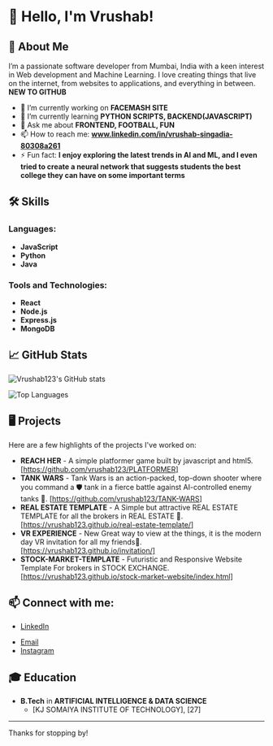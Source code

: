 # 👋 Hello, I'm Vrushab!

## 🚀 About Me
I’m a passionate software developer from Mumbai, India with a keen interest in Web development and Machine Learning. I love creating things that live on the internet, from websites to applications, and everything in between. **NEW TO GITHUB** 

- 🔭 I’m currently working on **FACEMASH SITE**
- 🌱 I’m currently learning **PYTHON SCRIPTS, BACKEND(JAVASCRIPT)**
- 💬 Ask me about **FRONTEND, FOOTBALL, FUN**
- 📫 How to reach me: **www.linkedin.com/in/vrushab-singadia-80308a261**
- ⚡ Fun fact: **I enjoy exploring the latest trends in AI and ML, and I even tried to create a neural network that suggests students the best college they can have on some important terms**

## 🛠 Skills
### Languages:
- **JavaScript**
- **Python**
- **Java**

### Tools and Technologies:
- **React** 
- **Node.js**
- **Express.js**
- **MongoDB**

## 📈 GitHub Stats
![Vrushab123's GitHub stats](https://github-readme-stats.vercel.app/api?username=vrushab123&show_icons=true&theme=radical)

![Top Languages](https://github-readme-stats.vercel.app/api/top-langs/?username=vrushab123)

## 🖥️ Projects
Here are a few highlights of the projects I've worked on:

- **REACH HER** - A simple platformer game built by javascript and html5. [https://github.com/vrushab123/PLATFORMER]
- **TANK WARS** - Tank Wars is an action-packed, top-down shooter where you command a 🛡️ tank in a fierce battle against AI-controlled enemy tanks 🤖. [https://github.com/vrushab123/TANK-WARS]
- **REAL ESTATE TEMPLATE** - A Simple but attractive REAL ESTATE TEMPLATE for all the brokers in REAL ESTATE 🤖. [https://vrushab123.github.io/real-estate-template/]
- **VR EXPERIENCE** - New Great way to view at the things, it is the modern day VR invitation for all my friends🤖. [https://vrushab123.github.io/invitation/]
- **STOCK-MARKET-TEMPLATE** - Futuristic and Responsive Website Template For brokers in STOCK EXCHANGE. [https://vrushab123.github.io/stock-market-website/index.html]  
<!--- **[Project 3 Name]** - A brief description of what this project does and any tech used. [Link to project repository] -->

## 📫 Connect with me:
- [LinkedIn](www.linkedin.com/in/vrushab-singadia-80308a261)
<!-- - [Twitter](your-twitter-profile-link) -->
- [Email](mailto:singadiavrushab@gmail.com)
- [Instagram](https://www.instagram.com/code_catalyst27/)

<!-- ## 💼 Work Experience
- **[Your Job Title]** at **[Company Name]**
  - Description of your role and responsibilities. -->

## 🎓 Education
- **B.Tech** in **ARTIFICIAL INTELLIGENCE & DATA SCIENCE**
  - [KJ SOMAIYA INSTITUTE OF TECHNOLOGY], [27]

<!-- ## 🌟 Highlights
- 🏆 [Any awards, achievements, or special mentions you have] -->

<!-- ## ✨ Portfolio
Check out my [personal website](your-website-link) to learn more about me and see more of my work! -->

---

Thanks for stopping by!
